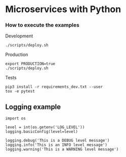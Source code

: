 # Microservices with Python

### How to execute the examples

Development
```
./scripts/deploy.sh
```

Production
```
export PRODUCTION=true
./scripts/deploy.sh
```

Tests
```
pip3 install -r requirements_dev.txt --user
tox -e pytest
```

## Logging example

```
import os

level = int(os.getenv('LOG_LEVEL'))
logging.basicConfig(level=level)

logging.debug('This is a DEBUG level message')
logging.info('This is an INFO level message')
logging.warning('This is a WARNING level message')
```
